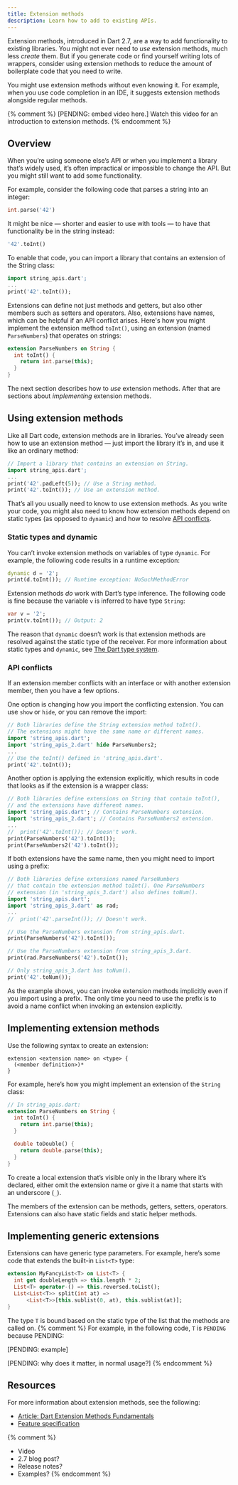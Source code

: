 ```yaml
---
title: Extension methods
description: Learn how to add to existing APIs.
---
```

<?code-excerpt replace="/ *\/\/\s+ignore_for_file:[^\n]+\n//g; /([A-Z]\w*)\d\b/$1/g; /\b(main)\d\b/$1/g"?>

Extension methods, introduced in Dart 2.7,
are a way to add functionality to existing libraries.
You might not ever need to _use_ extension methods, much less _create_ them.
But if you generate code or find yourself writing lots of wrappers,
consider using extension methods to reduce
the amount of boilerplate code that you need to write.

You might use extension methods without even knowing it.
For example, when you use code completion in an IDE,
it suggests extension methods alongside regular methods.

{% comment %}
[PENDING: embed video here.]
Watch this video for an introduction to extension methods.
{% endcomment %}

## Overview

When you’re using someone else’s API or
when you implement a library that’s widely used,
it’s often impractical or impossible to change the API.
But you might still want to add some functionality.

For example, consider the following code that parses a string into an integer:

```dart
int.parse('42')
```

It might be nice — shorter and easier to use with tools — to
have that functionality be in the string instead:

```dart
'42'.toInt()
```

To enable that code,
you can import a library that contains an extension of the String class:

```dart
import string_apis.dart';
...
print('42'.toInt());
```

Extensions can define not just methods and getters,
but also other members such as setters and operators.
Also, extensions have names, which can be helpful if an API conflict arises.
Here's how you might implement the extension method `toInt()`,
using an extension (named `ParseNumbers`) that operates on strings:

```dart
extension ParseNumbers on String {
  int toInt() {
    return int.parse(this);
  }
}
```

The next section describes how to _use_ extension methods.
After that are sections about _implementing_ extension methods.


## Using extension methods

Like all Dart code, extension methods are in libraries.
You’ve already seen how to use an extension method —
just import the library it’s in, and use it like an ordinary method:

```dart
// Import a library that contains an extension on String. 
import string_apis.dart';
...
print('42'.padLeft(5)); // Use a String method.
print('42'.toInt()); // Use an extension method.
```

That’s all you usually need to know to use extension methods.
As you write your code, you might also need to know
how extension methods depend on static types (as opposed to `dynamic`) and
how to resolve [API conflicts](#api-conflicts).

### Static types and dynamic

You can’t invoke extension methods on variables of type `dynamic`.
For example, the following code results in a runtime exception:

```dart
dynamic d = '2';
print(d.toInt()); // Runtime exception: NoSuchMethodError
```

Extension methods _do_ work with Dart’s type inference.
The following code is fine because
the variable `v` is inferred to have type `String`:

```dart
var v = '2';
print(v.toInt()); // Output: 2
```

The reason that `dynamic` doesn’t work is that
extension methods are resolved against the static type of the receiver.
For more information about static types and `dynamic`, see
[The Dart type system](/guides/language/sound-dart).

### API conflicts

If an extension member conflicts with
an interface or with another extension member,
then you have a few options.

One option is changing how you import the conflicting extension.
You can use `show` or `hide`, or you can remove the import:

```dart
// Both libraries define the String extension method toInt().
// The extensions might have the same name or different names.
import 'string_apis.dart';
import 'string_apis_2.dart' hide ParseNumbers2;
...
// Use the toInt() defined in 'string_apis.dart'.
print('42'.toInt());
```

Another option is applying the extension explicitly, which results in code that looks as if the extension is a wrapper class:

```dart
// Both libraries define extensions on String that contain toInt(),
// and the extensions have different names.
import 'string_apis.dart'; // Contains ParseNumbers extension.
import 'string_apis_2.dart'; // Contains ParseNumbers2 extension.
...
//  print('42'.toInt()); // Doesn't work.
print(ParseNumbers('42').toInt());
print(ParseNumbers2('42').toInt());
```

If both extensions have the same name,
then you might need to import using a prefix:

```dart
// Both libraries define extensions named ParseNumbers
// that contain the extension method toInt(). One ParseNumbers
// extension (in 'string_apis_3.dart') also defines toNum().
import 'string_apis.dart';
import 'string_apis_3.dart' as rad;
...
//  print('42'.parseInt()); // Doesn't work.

// Use the ParseNumbers extension from string_apis.dart.
print(ParseNumbers('42').toInt());

// Use the ParseNumbers extension from string_apis_3.dart.
print(rad.ParseNumbers('42').toInt());

// Only string_apis_3.dart has toNum().
print('42'.toNum());
```

As the example shows,
you can invoke extension methods implicitly even if you import using a prefix.
The only time you need to use the prefix is
to avoid a name conflict when invoking an extension explicitly.


## Implementing extension methods

Use the following syntax to create an extension:

```
extension <extension name> on <type> {
  (<member definition>)*
}
```

For example, here’s how you might implement an extension of the `String` class:

```dart
// In string_apis.dart:
extension ParseNumbers on String {
  int toInt() {
    return int.parse(this);
  }

  double toDouble() {
    return double.parse(this);
  }
}
```

To create a local extension that’s visible only in
the library where it’s declared,
either omit the extension name or give it a name
that starts with an underscore (`_`).

The members of the extension can be methods, getters, setters, operators.
Extensions can also have static fields and static helper methods.

## Implementing generic extensions

Extensions can have generic type parameters.
For example, here’s some code that extends the built-in `List<T>` type:

```dart
extension MyFancyList<T> on List<T> {
  int get doubleLength => this.length * 2;
  List<T> operator-() => this.reversed.toList();
  List<List<T>> split(int at) => 
      <List<T>>[this.sublist(0, at), this.sublist(at)];
}
```

The type `T` is bound based on the static type of the list that
the methods are called on.
{% comment %}
For example, in the following code, `T` is `PENDING` because PENDING:

[PENDING: example]

[PENDING: why does it matter, in normal usage?]
{% endcomment %}

## Resources

For more information about extension methods, see the following:

* [Article: Dart Extension Methods Fundamentals][article]
* [Feature specification][specification]

{% comment %}
* Video
* 2.7 blog post?
* Release notes?
* Examples?
{% endcomment %}

[specification]: https://github.com/dart-lang/language/blob/master/accepted/2.6/static-extension-members/feature-specification.md#dart-static-extension-methods-design

[article]: https://medium.com/dartlang/extension-methods-2d466cd8b308
